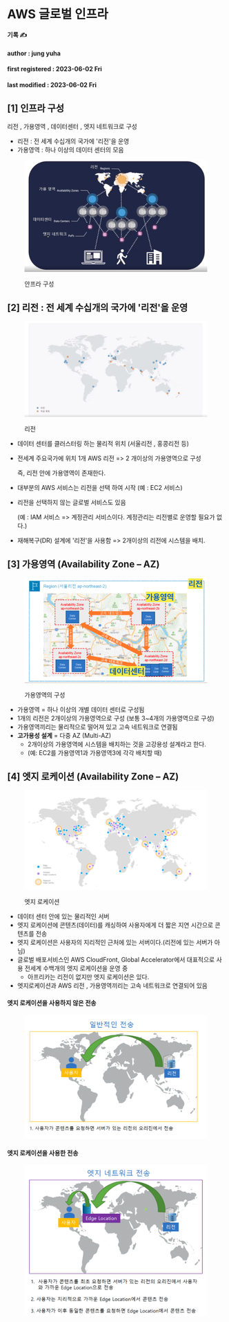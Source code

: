 # AWS 글로벌 인프라

**기록 ✍️**

#### author : jung yuha

#### first registered : 2023-06-02 Fri

#### last modified : 2023-06-02 Fri

## \[1] 인프라 구성

리전 , 가용영역 , 데이터센터 , 엣지 네트워크로 구성

* 리전 : 전 세계 수십개의 국가에 '리전'을 운영
* 가용영역 : 하나 이상의 데이터 센터의 모음&#x20;

<figure><img src="../../.gitbook/assets/image (7) (1).png" alt=""><figcaption><p>안프라 구성</p></figcaption></figure>

## \[2] 리전 : 전 세계 수십개의 국가에 '리전'을 운영

<figure><img src="../../.gitbook/assets/image (9) (2).png" alt=""><figcaption><p>리전</p></figcaption></figure>

* 데이터 센터를 클러스터링 하는 물리적 위치 (서울리전 , 홍콩리전 등)
*   전세계 주요국가에 위치 1개 AWS 리전 => 2 개이상의 가용영역으로 구성

    즉, 리전 안에 가용영역이 존재한다.
* 대부분의 AWS 서비스는 리전을 선택 하여 시작 (예 : EC2 서비스)
*   리전을 선택하지 않는 글로벌 서비스도 있음&#x20;

    (예 : IAM 서비스 => 계정관리 서비스이다. 계정관리는 리전별로 운영할 필요가 없다.)
* 재해복구(DR) 설계에 '리전'을 사용함 => 2개이상의 리전에 시스템을 배치.&#x20;

## \[3] 가용영역  (Availability Zone – AZ)

<figure><img src="../../.gitbook/assets/image (5) (1) (1).png" alt=""><figcaption><p>가용영역의 구성</p></figcaption></figure>

* 가용영역 = 하나 이상의 개별 데이터 센터로 구성됨
* 1개의 리전은 2개이상의 가용영역으로 구성 (보통 3\~4개의 가용영역으로 구성)
* 가용영역끼리는 물리적으로 떨어져 있고 고속 네트워크로 연결됨
* **고가용성 설계** = 다중 AZ (Multi-AZ)
  * &#x20;2개이상의 가용영역에 시스템을 배치하는 것을 고강용성 설계라고 한다.
  * (예: EC2를 가용영역1과 가용영역3에 각각 배치할 때)

## \[4] 엣지 로케이션  (Availability Zone – AZ)

<figure><img src="../../.gitbook/assets/image (15).png" alt=""><figcaption><p>엣지 로케이션</p></figcaption></figure>

* 데이터 센터 안에 있는 물리적인 서버
* 엣지 로케이션에 콘텐츠(데이터)를 캐싱하여 사용자에게 더 짧은 지연 시간으로 콘텐츠를 전송
* 엣지 로케이션은 사용자의 지리적인 근처에 있는 서버이다.(리전에 있는 서버가 아님)
* 글로벌 배포서비스인 AWS CloudFront, Global Accelerator에서 대표적으로 사용 전세계 수백개의 엣지 로케이션을 운영 중
  * 아프리카는 리전이 없지만 엣지 로케이션은 있다.
* 엣지로케이션과 AWS 리전 , 가용영역끼리는 고속 네트워크로 연결되어 있음

#### 엣지 로케이션을 사용하지 않은 전송

<figure><img src="../../.gitbook/assets/image (1) (2).png" alt=""><figcaption></figcaption></figure>

#### 엣지 로케이션을 사용한 전송

<figure><img src="../../.gitbook/assets/image (17) (1) (1) (1).png" alt=""><figcaption></figcaption></figure>

